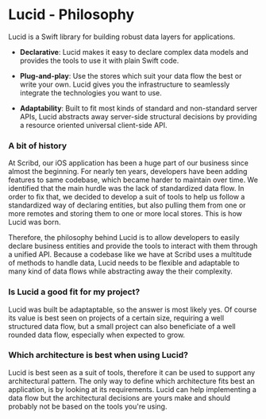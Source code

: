 # Lucid - Philosophy

Lucid is a Swift library for building robust data layers for applications.

- **Declarative**: Lucid makes it easy to declare complex data models and provides the tools to use it with plain Swift code.

- **Plug-and-play**: Use the stores which suit your data flow the best or write your own. Lucid gives you the infrastructure to seamlessly integrate the technologies you want to use.

- **Adaptability**: Built to fit most kinds of standard and non-standard server APIs, Lucid abstracts away server-side structural decisions by providing a resource oriented universal client-side API.

### A bit of history

At Scribd, our iOS application has been a huge part of our business since almost the beginning. For nearly ten years, developers have been adding features to same codebase, which became harder to maintain over time. We identified that the main hurdle was the lack of standardized data flow. In order to fix that, we decided to develop a suit of tools to help us follow a standardized way of declaring entities, but also pulling them from one or more remotes and storing them to one or more local stores. This is how Lucid was born.

Therefore, the philosophy behind Lucid is to allow developers to easily declare business entities and provide the tools to interact with them through a unified API. Because a codebase like we have at Scribd uses a multitude of methods to handle data, Lucid needs to be flexible and adaptable to many kind of data flows while abstracting away the their complexity.

### Is Lucid a good fit for my project?

Lucid was built be adaptaptable, so the answer is most likely yes. Of course its value is best seen on projects of a certain size, requiring a well structured data flow, but a small project can also beneficiate of a well rounded data flow, especially when expected to grow.

### Which architecture is best when using Lucid?

Lucid is best seen as a suit of tools, therefore it can be used to support any architectural pattern. The only way to define which architecture fits best an application, is by looking at its requirements. Lucid can help implementing a data flow but the architectural decisions are yours make and should probably not be based on the tools you're using.
